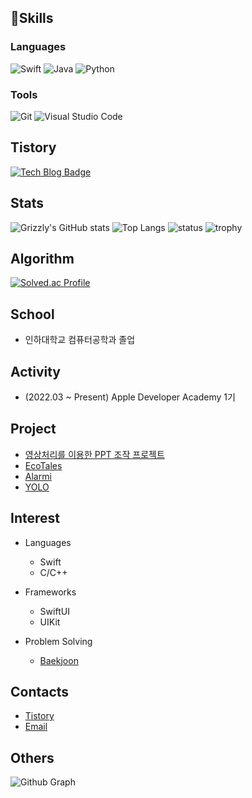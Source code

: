 
<!---
Lim-YongKwan/Lim-YongKwan is a ✨ special ✨ repository because its `README.md` (this file) appears on your GitHub profile.
You can click the Preview link to take a look at your changes.
--->

## 💪Skills
### Languages
![Swift](https://img.shields.io/badge/swift-F54A2A?style=for-the-badge&logo=swift&logoColor=white)
![Java](https://img.shields.io/badge/Java-007396.svg?&style=for-the-badge&logo=Java&logoColor=white)
![Python](https://img.shields.io/badge/Python-3776AB.svg?&style=for-the-badge&logo=Python&logoColor=white)

### Tools
![Git](https://img.shields.io/badge/Git-F05032.svg?&style=for-the-badge&logo=Git&logoColor=white)
![Visual Studio Code](https://img.shields.io/badge/Visual%20Studio%20Code-007ACC.svg?&style=for-the-badge&logo=Visual%20Studio%20Code&logoColor=white)

## Tistory
[![Tech Blog Badge](http://img.shields.io/badge/-Tech%20blog-black?style=flat-square&logo=github&link=https://yoon-1212.tistory.com/)](https://yoon-1212.tistory.com/)

## Stats
![Grizzly's GitHub stats](https://github-readme-stats.vercel.app/api?username=Lim-YongKwan&show_icons=true&theme=radical)
![Top Langs](https://github-readme-stats.vercel.app/api/top-langs/?username=Lim-YongKwan&layout=compact&hide=Visual%20Basic)
![status](https://github-readme-streak-stats.herokuapp.com/?user=Lim-YongKwan)
![trophy](https://github-profile-trophy.vercel.app/?username=Lim-YongKwan&theme=chalk&row=1&column=7)

## Algorithm
[![Solved.ac Profile](http://mazassumnida.wtf/api/v2/generate_badge?boj=dydrhks7)](https://solved.ac/dydrhks7/)

## School
  - 인하대학교 컴퓨터공학과 졸업
  
## Activity
  - (2022.03 ~ Present) Apple Developer Academy 1기
  
## Project
  - [영상처리를 이용한 PPT 조작 프로젝트](https://github.com/Lim-YongKwan/Smart_Hand_Presentation)
  - [EcoTales](https://github.com/DeveloperAcademy-POSTECH/MC2-Team12-EcoTales)
  - [Alarmi](https://github.com/DeveloperAcademy-POSTECH/MC3-Team7-MoTe)
  - [YOLO](https://github.com/DeveloperAcademy-YOLO/ProjectYOLO)
  
## Interest
 - Languages
   - Swift
   - C/C++
   
 - Frameworks
   - SwiftUI
   - UIKit
   
 - Problem Solving
   - [Baekjoon](https://www.acmicpc.net/user/dydrhks7)

## Contacts
  - [Tistory](https://yoon-1212.tistory.com/)
  - [Email](mailto:dydrhks02@naver.com)

## Others
![Github Graph](https://activity-graph.herokuapp.com/graph?username=Lim-YongKwan&area=false&theme=xcode&hide_border=true)



